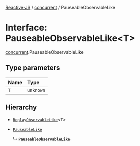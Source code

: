 [Reactive-JS](../README.md) / [concurrent](../modules/concurrent.md) / PauseableObservableLike

# Interface: PauseableObservableLike<T\>

[concurrent](../modules/concurrent.md).PauseableObservableLike

## Type parameters

| Name | Type |
| :------ | :------ |
| `T` | `unknown` |

## Hierarchy

- [`ReplayObservableLike`](concurrent.ReplayObservableLike.md)<`T`\>

- [`PauseableLike`](concurrent.PauseableLike.md)

  ↳ **`PauseableObservableLike`**
